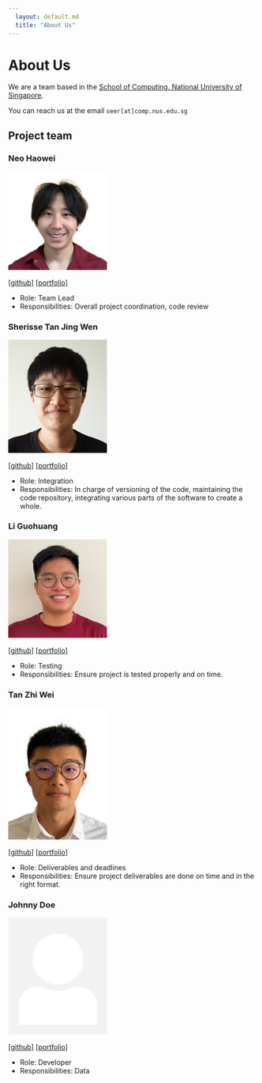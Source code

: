 ```yaml
---
  layout: default.md
  title: "About Us"
---
```


# About Us

We are a team based in the [School of Computing, National University of Singapore](http://www.comp.nus.edu.sg).

You can reach us at the email `seer[at]comp.nus.edu.sg`

## Project team

### Neo Haowei

<img src="images/neohw.png" width="200px">

[[github](http://github.com/NeoHW)]
[[portfolio](https://ay2324s2-cs2103-f09-2.github.io/tp/)]

* Role: Team Lead
* Responsibilities: Overall project coordination, code review

### Sherisse Tan Jing Wen

<img src="images/sherissetjw.PNG" width="200px">

[[github](http://github.com/SherisseTJW)] [[portfolio](https://ay2324s2-cs2103-f09-2.github.io/tp/)]

* Role: Integration
* Responsibilities: In charge of versioning of the code, maintaining the code repository, 
integrating various parts of the software to create a whole.

### Li Guohuang

<img src="images/guohuang88.png" width="200px">

[[github](http://github.com/guohuang88)]
[[portfolio](https://ay2324s2-cs2103-f09-2.github.io/tp/)]

* Role: Testing
* Responsibilities: Ensure project is tested properly and on time.

### Tan Zhi Wei

<img src="images/zhiwei1010.png" width="200px">

[[github](http://github.com/ZhiWei1010)]
[[portfolio](https://ay2324s2-cs2103-f09-2.github.io/tp/)]

* Role: Deliverables and deadlines
* Responsibilities: Ensure project deliverables are done on time and in the right format.

### Johnny Doe

<img src="images/johndoe.png" width="200px">

[[github](http://github.com/johndoe)] [[portfolio](team/johndoe.md)]

* Role: Developer
* Responsibilities: Data